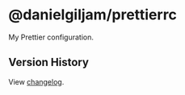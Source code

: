 # @danielgiljam/prettierrc

My Prettier configuration.

## Version History

View [changelog](https://github.com/DanielGiljam/prettierrc/blob/master/CHANGELOG.md).
